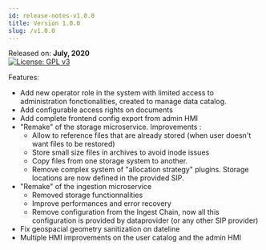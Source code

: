 ```yaml
---
id: release-notes-v1.0.0
title: Version 1.0.0
slug: /v1.0.0
---
```


Released on: **July, 2020**  
[![License: GPL v3](https://img.shields.io/badge/License-GPLv3-blue.svg)](https://www.gnu.org/licenses/gpl-3.0)

Features:

* Add new operator role in the system with limited access to administration fonctionalities, created to manage data catalog.
* Add configurable access rights on documents
* Add complete frontend config export from admin HMI
* "Remake" of the storage microservice. Improvements :
   * Allow to reference files that are already stored (when user doesn't want files to be restored)
   * Store small size files in archives to avoid inode issues
   * Copy files from one storage system to another.
   * Remove complex system of "allocation strategy" plugins. Storage locations are now defined in the provided SIP.
* "Remake" of the ingestion microservice
   * Removed storage functionnalities
   * Improve performances and error recovery
   * Remove configuration from the Ingest Chain, now all this configuration is provided by dataprovider (or any other SIP provider)
* Fix geospacial geometry sanitization on dateline
* Multiple HMI improvements on the user catalog and the admin HMI
